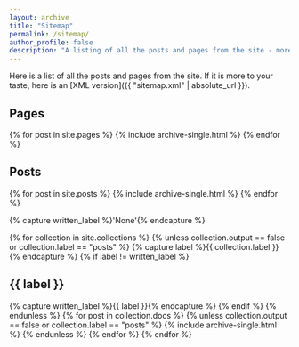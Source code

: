 ```yaml
---
layout: archive
title: "Sitemap"
permalink: /sitemap/
author_profile: false
description: "A listing of all the posts and pages from the site - more suited for ingestion by robots! Of course, they would want the XML version!"
---
```


Here is a list of all the posts and pages from the site. If it is more to your taste, here is an [XML version]({{ "sitemap.xml" | absolute_url }}).

<h2>Pages</h2>
{% for post in site.pages %}
  {% include archive-single.html %}
{% endfor %}

<h2>Posts</h2>
{% for post in site.posts %}
  {% include archive-single.html %}
{% endfor %}

{% capture written_label %}'None'{% endcapture %}

{% for collection in site.collections %}
{% unless collection.output == false or collection.label == "posts" %}
  {% capture label %}{{ collection.label }}{% endcapture %}
  {% if label != written_label %}
  <h2>{{ label }}</h2>
  {% capture written_label %}{{ label }}{% endcapture %}
  {% endif %}
{% endunless %}
{% for post in collection.docs %}
  {% unless collection.output == false or collection.label == "posts" %}
  {% include archive-single.html %}
  {% endunless %}
{% endfor %}
{% endfor %}
